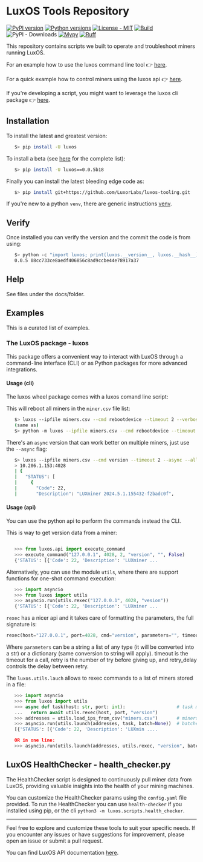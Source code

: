 # LuxOS Tools Repository

[![PyPI version](https://img.shields.io/pypi/v/luxos.svg?color=blue)](https://pypi.org/project/luxos)
[![Python versions](https://img.shields.io/pypi/pyversions/luxos.svg)](https://pypi.org/project/luxos)
[![License - MIT](https://img.shields.io/badge/license-MIT-9400d3.svg)](https://spdx.org/licenses/)
[![Build](https://github.com/LuxorLabs/luxos-tooling/actions/workflows/push-main.yml/badge.svg)](https://github.com/LuxorLabs/luxos/actions/runs/0)
![PyPI - Downloads](https://img.shields.io/pypi/dm/luxos)
[![Mypy](https://img.shields.io/badge/types-Mypy-blue.svg)](https://mypy-lang.org/)
[![Ruff](https://img.shields.io/endpoint?url=https://raw.githubusercontent.com/astral-sh/ruff/main/assets/badge/v2.json)](https://github.com/astral-sh/ruff)

This repository contains scripts we built to operate and troubleshoot miners running LuxOS.

For an example how to use the luxos command line tool 👉 [here](#usage-cli).

For a quick example how to control miners using the luxos api 👉 [here](#usage-api).

If you're developing a script, you might want to leverage the luxos cli package 👉 [here](docs/api/cli.md).


## Installation

To install the latest and greatest version:
```bash
   $> pip install -U luxos
```

To install a beta (see [here](https://pypi.org/project/luxos/#history) for the complete list):
```bash
   $> pip install -U luxos==0.0.5b18
```

Finally you can install the latest bleeding edge code as:
```bash
   $> pip install git+https://github.com/LuxorLabs/luxos-tooling.git
```

If you're new to a python `venv`, there are generic instructions [venv](https://docs.python.org/3/library/venv.html).

## Verify

Once installed you can verify the version and the commit the code is from using:
```bash
   $> python -c "import luxos; print(luxos.__version__, luxos.__hash__)"
   0.0.5 08cc733ce8aedf406856c8ad9ccbe44e78917a37
```

## Help

See files under the docs/folder.


## Examples
This is a curated list of examples.

### The LuxOS package - luxos

This package offers a convenient way to interact with LuxOS through a command-line interface (CLI) or as Python packages for more advanced integrations.

#### Usage (cli)

The luxos wheel package comes with a luxos comand line script:

This will reboot all miners in the `miner.csv` file list:
```bash
   $> luxos --ipfile miners.csv --cmd rebootdevice --timeout 2 --verbose
   (same as)
   $> python -m luxos --ipfile miners.csv --cmd rebootdevice --timeout 2 --verbose
```

There's an `async` version that can work better on multiple miners, just use the `--async` flag:
```bash
   $> luxos --ipfile miners.csv --cmd version --timeout 2 --async --all
   > 10.206.1.153:4028
   | {
   |   "STATUS": [
   |     {
   |       "Code": 22,
   |       "Description": "LUXminer 2024.5.1.155432-f2badc0f",
```


#### Usage (api)

You can use the python api to perform the commands instead the CLI.

This is way to get version data from a miner:
```python

   >>> from luxos.api import execute_command
   >>> execute_command("127.0.0.1", 4028, 2, "version", "", False)
   {'STATUS': [{'Code': 22, 'Description': 'LUXminer ...
   ```

Alternatively, you can use the module `utils`, where there are support functions for one-shot command execution:

```python
   >>> import asyncio
   >>> from luxos import utils
   >>> asyncio.run(utils.rexec("127.0.0.1", 4028, "vesion"))
   {'STATUS': [{'Code': 22, 'Description': 'LUXminer ...
```
`rexec` has a nicer api and it takes care of formatting the parameters, the full signature is:
```python
rexec(host="127.0.0.1", port=4028, cmd="version", parameters="", timeout=2., retry=1, retry_delay=3.)
```
Where `parameters` can be a string a list of any type (it will be converted into a str) or a dictionary (same conversion to string will apply).
timeout is the timeout for a call, retry is the number of try before giving up, and retry_delay controls the delay between retry.

The `luxos.utils.lauch` allows to rexec commands to a list of miners stored in a file:

```python
   >>> import asyncio
   >>> from luxos import utils
   >>> async def task(host: str, port: int):                   # task must be a callable 
   ...   return await utils.rexec(host, port, "version")
   >>> addresses = utils.load_ips_from_csv("miners.csv")       # miners.csv contains a list of ip addresses, one per line
   >>> asyncio.run(utils.launch(addresses, task, batch=None))  # batched is a keyword argument to limit execution rate (if set to a positive int)
   [{'STATUS': [{'Code': 22, 'Description': 'LUXmin ....

   OR in one line:
   >>> asyncio.run(utils.launch(addresses, utils.rexec, "version", batch=None))
```

## LuxOS HealthChecker - health_checker.py

The HealthChecker script is designed to continuously pull miner data from LuxOS, providing valuable insights into the health of your mining machines.

You can customize the HealthChecker params using the `config.yaml` file provided. 
To run the HealthChecker you can use `health-checker` if you installed using pip, or
the cli `python3 -m luxos.scripts.health_checker`.

---

Feel free to explore and customize these tools to suit your specific needs. 
If you encounter any issues or have suggestions for improvement, please open an issue or submit a pull request.

You can find LuxOS API documentation [here](https://docs.luxor.tech/firmware/api/intro).
